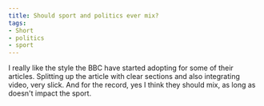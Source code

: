 ```yaml
---
title: Should sport and politics ever mix?
tags:
- Short
- politics
- sport
---
```


I really like the style the BBC have started adopting for some of their articles. Splitting up the article with clear sections and also integrating video, very slick. 
And for the record, yes I think they should mix, as long as doesn't impact the sport.
